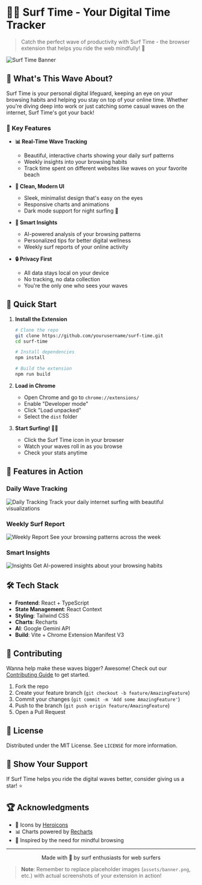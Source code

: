 # 🏄‍♂️ Surf Time - Your Digital Time Tracker

> Catch the perfect wave of productivity with Surf Time - the browser extension that helps you ride the web mindfully! 🌊

![Surf Time Banner](assets/banner.png)

## 🎯 What's This Wave About?

Surf Time is your personal digital lifeguard, keeping an eye on your browsing habits and helping you stay on top of your online time. Whether you're diving deep into work or just catching some casual waves on the internet, Surf Time's got your back!

### 🌟 Key Features

- **📊 Real-Time Wave Tracking**
  - Beautiful, interactive charts showing your daily surf patterns
  - Weekly insights into your browsing habits
  - Track time spent on different websites like waves on your favorite beach

- **🎨 Clean, Modern UI**
  - Sleek, minimalist design that's easy on the eyes
  - Responsive charts and animations
  - Dark mode support for night surfing 🌙

- **🧠 Smart Insights**
  - AI-powered analysis of your browsing patterns
  - Personalized tips for better digital wellness
  - Weekly surf reports of your online activity

- **🔒 Privacy First**
  - All data stays local on your device
  - No tracking, no data collection
  - You're the only one who sees your waves

## 🚀 Quick Start

1. **Install the Extension**
   ```bash
   # Clone the repo
   git clone https://github.com/yourusername/surf-time.git
   cd surf-time

   # Install dependencies
   npm install

   # Build the extension
   npm run build
   ```

2. **Load in Chrome**
   - Open Chrome and go to `chrome://extensions/`
   - Enable "Developer mode"
   - Click "Load unpacked"
   - Select the `dist` folder

3. **Start Surfing! 🏄‍♂️**
   - Click the Surf Time icon in your browser
   - Watch your waves roll in as you browse
   - Check your stats anytime

## 🎨 Features in Action

### Daily Wave Tracking
![Daily Tracking](assets/daily-tracking.png)
Track your daily internet surfing with beautiful visualizations

### Weekly Surf Report
![Weekly Report](assets/weekly-report.png)
See your browsing patterns across the week

### Smart Insights
![Insights](assets/insights.png)
Get AI-powered insights about your browsing habits

## 🛠️ Tech Stack

- **Frontend**: React + TypeScript
- **State Management**: React Context
- **Styling**: Tailwind CSS
- **Charts**: Recharts
- **AI**: Google Gemini API
- **Build**: Vite + Chrome Extension Manifest V3

## 🤝 Contributing

Wanna help make these waves bigger? Awesome! Check out our [Contributing Guide](CONTRIBUTING.md) to get started.

1. Fork the repo
2. Create your feature branch (`git checkout -b feature/AmazingFeature`)
3. Commit your changes (`git commit -m 'Add some AmazingFeature'`)
4. Push to the branch (`git push origin feature/AmazingFeature`)
5. Open a Pull Request

## 📝 License

Distributed under the MIT License. See `LICENSE` for more information.

## 🌟 Show Your Support

If Surf Time helps you ride the digital waves better, consider giving us a star! ⭐

## 🏆 Acknowledgments

- 🎨 Icons by [Heroicons](https://heroicons.com)
- 📊 Charts powered by [Recharts](https://recharts.org)
- 🎯 Inspired by the need for mindful browsing

---

<p align="center">Made with 🌊 by surf enthusiasts for web surfers</p>

> **Note**: Remember to replace placeholder images (`assets/banner.png`, etc.) with actual screenshots of your extension in action!
